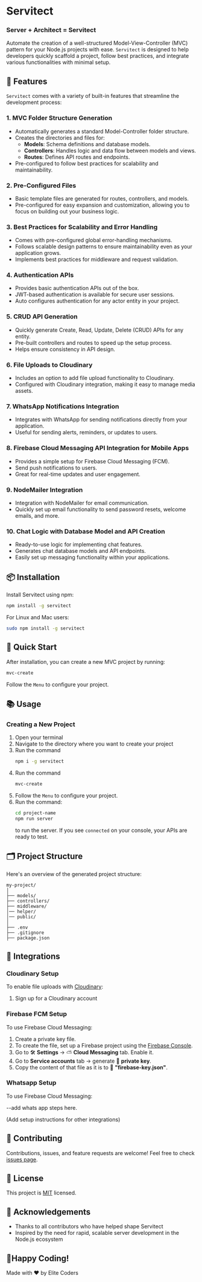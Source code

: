 # Servitect

### **Server + Architect = Servitect**

Automate the creation of a well-structured Model-View-Controller (MVC) pattern for your Node.js projects with ease. `Servitect` is designed to help developers quickly scaffold a project, follow best practices, and integrate various functionalities with minimal setup.

## 🚀 **Features**

`Servitect` comes with a variety of built-in features that streamline the development process:

### 1. MVC Folder Structure Generation

- Automatically generates a standard Model-Controller folder structure.
- Creates the directories and files for:
  - **Models**: Schema definitions and database models.
  - **Controllers**: Handles logic and data flow between models and views.
  - **Routes**: Defines API routes and endpoints.
- Pre-configured to follow best practices for scalability and maintainability.

### 2. Pre-Configured Files

- Basic template files are generated for routes, controllers, and models.
- Pre-configured for easy expansion and customization, allowing you to focus on building out your business logic.

### 3. Best Practices for Scalability and Error Handling

- Comes with pre-configured global error-handling mechanisms.
- Follows scalable design patterns to ensure maintainability even as your application grows.
- Implements best practices for middleware and request validation.

### 4. Authentication APIs

- Provides basic authentication APIs out of the box.
- JWT-based authentication is available for secure user sessions.
- Auto configures authentication for any actor entity in your project.

### 5. CRUD API Generation

- Quickly generate Create, Read, Update, Delete (CRUD) APIs for any entity.
- Pre-built controllers and routes to speed up the setup process.
- Helps ensure consistency in API design.

### 6. File Uploads to Cloudinary

- Includes an option to add file upload functionality to Cloudinary.
- Configured with Cloudinary integration, making it easy to manage media assets.

### 7. WhatsApp Notifications Integration

- Integrates with WhatsApp for sending notifications directly from your application.
- Useful for sending alerts, reminders, or updates to users.

### 8. Firebase Cloud Messaging API Integration for Mobile Apps

- Provides a simple setup for Firebase Cloud Messaging (FCM).
- Send push notifications to users.
- Great for real-time updates and user engagement.

### 9. NodeMailer Integration

- Integration with NodeMailer for email communication.
- Quickly set up email functionality to send password resets, welcome emails, and more.

### 10. Chat Logic with Database Model and API Creation

- Ready-to-use logic for implementing chat features.
- Generates chat database models and API endpoints.
- Easily set up messaging functionality within your applications.

## 📦 **Installation**

Install Servitect using npm:

```bash
npm install -g servitect
```

For Linux and Mac users:

```bash
sudo npm install -g servitect
```

## 🏁 **Quick Start**

After installation, you can create a new MVC project by running:

```bash
mvc-create
```

Follow the `Menu` to configure your project.

## 📚 **Usage**

### Creating a New Project

1. Open your terminal
2. Navigate to the directory where you want to create your project
3. Run the command
   ```bash
   npm i -g servitect
   ```
4. Run the command
   ```bash
   mvc-create
   ```
5. Follow the `Menu` to configure your project.
6. Run the command:
   ```bash
   cd project-name
   npm run server
   ```
   to run the server.
   If you see `connected` on your console, your APIs are ready to test.

## 🗂️ **Project Structure**

Here's an overview of the generated project structure:

```
my-project/
│
├── models/
├── controllers/
├── middleware/
│── helper/
│── public/
│
├── .env
├── .gitignore
├── package.json
```

## 🔌 **Integrations**

### Cloudinary Setup

To enable file uploads with [Cloudinary](https://cloudinary.com/):

1. Sign up for a Cloudinary account

### Firebase FCM Setup

To use Firebase Cloud Messaging:

1. Create a private key file.
2. To create the file, set up a Firebase project using the [Firebase Console](https://console.firebase.google.com/u/0/?pli=1).
3. Go to 🛠️ **Settings** -> ⛅ **Cloud Messaging** tab. Enable it.
4. Go to **Service accounts** tab -> generate 🔐 **private key**.
5. Copy the content of that file as it is to 📂 **"firebase-key.json"**.

### Whatsapp Setup

To use Firebase Cloud Messaging:

--add whats app steps here.

(Add setup instructions for other integrations)

## 🤝 Contributing

Contributions, issues, and feature requests are welcome! Feel free to check [issues page](https://github.com/kushkapadia/servitect/issues).

## 📄 License

This project is [MIT](https://opensource.org/licenses/MIT) licensed.

## 🙏 Acknowledgements

- Thanks to all contributors who have helped shape Servitect
- Inspired by the need for rapid, scalable server development in the Node.js ecosystem

## 🚀Happy Coding!

Made with ❤️ by Elite Coders
